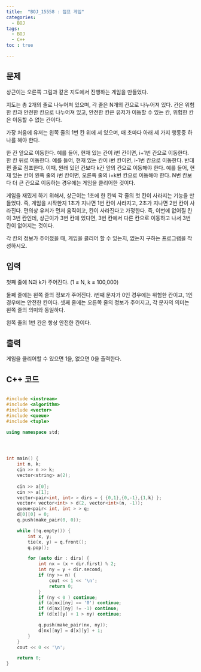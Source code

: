 ```yaml
---
title:  "BOJ_15558 : 점프 게임"
categories: 
  - BOJ
tags:
  - BOJ
  - C++
toc : true

---
```



## 문제

상근이는 오른쪽 그림과 같은 지도에서 진행하는 게임을 만들었다.

지도는 총 2개의 줄로 나누어져 있으며, 각 줄은 N개의 칸으로 나누어져 있다. 칸은 위험한 칸과 안전한 칸으로 나누어져 있고, 안전한 칸은 유저가 이동할 수 있는 칸, 위험한 칸은 이동할 수 없는 칸이다.

가장 처음에 유저는 왼쪽 줄의 1번 칸 위에 서 있으며, 매 초마다 아래 세 가지 행동중 하나를 해야 한다.

한 칸 앞으로 이동한다. 예를 들어, 현재 있는 칸이 i번 칸이면, i+1번 칸으로 이동한다.
한 칸 뒤로 이동한다. 예를 들어, 현재 있는 칸이 i번 칸이면, i-1번 칸으로 이동한다.
반대편 줄로 점프한다. 이때, 원래 있던 칸보다 k칸 앞의 칸으로 이동해야 한다. 예를 들어, 현재 있는 칸이 왼쪽 줄의 i번 칸이면, 오른쪽 줄의 i+k번 칸으로 이동해야 한다.
N번 칸보다 더 큰 칸으로 이동하는 경우에는 게임을 클리어한 것이다.

게임을 재밌게 하기 위해서, 상근이는 1초에 한 칸씩 각 줄의 첫 칸이 사라지는 기능을 만들었다. 즉, 게임을 시작한지 1초가 지나면 1번 칸이 사라지고, 2초가 지나면 2번 칸이 사라진다. 편의상 유저가 먼저 움직이고, 칸이 사라진다고 가정한다. 즉, 이번에 없어질 칸이 3번 칸인데, 상근이가 3번 칸에 있다면, 3번 칸에서 다른 칸으로 이동하고 나서 3번 칸이 없어지는 것이다.

각 칸의 정보가 주어졌을 때, 게임을 클리어 할 수 있는지, 없는지 구하는 프로그램을 작성하시오.

## 입력

첫째 줄에 N과 k가 주어진다. (1 ≤ N, k ≤ 100,000)

둘째 줄에는 왼쪽 줄의 정보가 주어진다. i번째 문자가 0인 경우에는 위험한 칸이고, 1인 경우에는 안전한 칸이다. 셋째 줄에는 오른쪽 줄의 정보가 주어지고, 각 문자의 의미는 왼쪽 줄의 의미와 동일하다.

왼쪽 줄의 1번 칸은 항상 안전한 칸이다.


## 출력

게임을 클리어할 수 있으면 1을, 없으면 0을 출력한다.



## C++ 코드
```c++

#include <iostream>
#include <algorithm>
#include <vector>
#include <queue>
#include <tuple>

using namespace std;




int main() {
	int n, k;
	cin >> n >> k;
	vector<string> a(2);
	
	cin >> a[0];
	cin >> a[1];
	vector<pair<int, int> > dirs = { {0,1},{0,-1},{1,k} };
	vector< vector<int> > d(2, vector<int>(n, -1));
	queue<pair< int, int > > q;
	d[0][0] = 0;
	q.push(make_pair(0, 0));

	while (!q.empty()) {
		int x, y;
		tie(x, y) = q.front();
		q.pop();

		for (auto dir : dirs) {
			int nx = (x + dir.first) % 2;
			int ny = y + dir.second;
			if (ny >= n) {
				cout << 1 << '\n';
				return 0;
			}
			if (ny < 0 ) continue;
			if (a[nx][ny] == '0') continue;
			if (d[nx][ny] != -1) continue;
			if (d[x][y] + 1 > ny) continue;

			q.push(make_pair(nx, ny));
			d[nx][ny] = d[x][y] + 1;
		}
	}
	cout << 0 << '\n';

	return 0;
}

```

